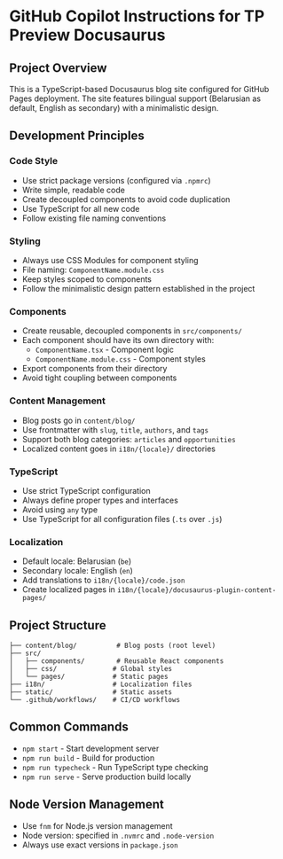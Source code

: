 # GitHub Copilot Instructions for TP Preview Docusaurus

## Project Overview
This is a TypeScript-based Docusaurus blog site configured for GitHub Pages deployment. The site features bilingual support (Belarusian as default, English as secondary) with a minimalistic design.

## Development Principles

### Code Style
- Use strict package versions (configured via `.npmrc`)
- Write simple, readable code
- Create decoupled components to avoid code duplication
- Use TypeScript for all new code
- Follow existing file naming conventions

### Styling
- Always use CSS Modules for component styling
- File naming: `ComponentName.module.css`
- Keep styles scoped to components
- Follow the minimalistic design pattern established in the project

### Components
- Create reusable, decoupled components in `src/components/`
- Each component should have its own directory with:
  - `ComponentName.tsx` - Component logic
  - `ComponentName.module.css` - Component styles
- Export components from their directory
- Avoid tight coupling between components

### Content Management
- Blog posts go in `content/blog/`
- Use frontmatter with `slug`, `title`, `authors`, and `tags`
- Support both blog categories: `articles` and `opportunities`
- Localized content goes in `i18n/{locale}/` directories

### TypeScript
- Use strict TypeScript configuration
- Always define proper types and interfaces
- Avoid using `any` type
- Use TypeScript for all configuration files (`.ts` over `.js`)

### Localization
- Default locale: Belarusian (`be`)
- Secondary locale: English (`en`)
- Add translations to `i18n/{locale}/code.json`
- Create localized pages in `i18n/{locale}/docusaurus-plugin-content-pages/`

## Project Structure
```
├── content/blog/          # Blog posts (root level)
├── src/
│   ├── components/        # Reusable React components
│   ├── css/              # Global styles
│   └── pages/            # Static pages
├── i18n/                 # Localization files
├── static/               # Static assets
└── .github/workflows/    # CI/CD workflows
```

## Common Commands
- `npm start` - Start development server
- `npm run build` - Build for production
- `npm run typecheck` - Run TypeScript type checking
- `npm run serve` - Serve production build locally

## Node Version Management
- Use `fnm` for Node.js version management
- Node version: specified in `.nvmrc` and `.node-version`
- Always use exact versions in `package.json`
